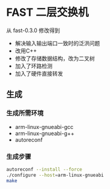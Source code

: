 # FAST 二层交换机

从 fast-0.3.0 修改得到

 * 解决输入输出端口一致时的泛洪问题
 * 改用C++
 * 修改了存储数据结构，改为二叉树
 * 加入了环路检测
 * 加入了硬件直接转发

## 生成

### 生成所需环境

 * arm-linux-gnueabi-gcc
 * arm-linux-gnueabi-g++
 * autoreconf

### 生成步骤

```sh
autoreconf --install --force
./configure --host=arm-linux-gnueabi
make
```
